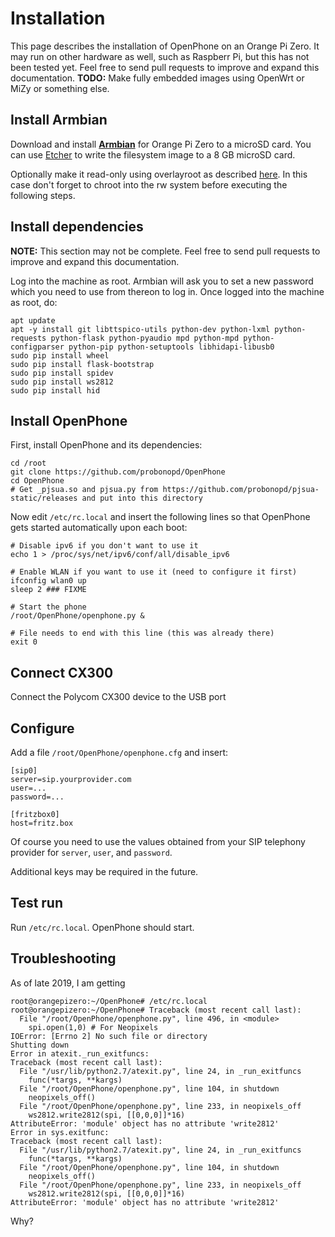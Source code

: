 # Installation

This page describes the installation of OpenPhone on an Orange Pi Zero. It may run on other hardware as well, such as Raspberr Pi, but this has not been tested yet. Feel free to send pull requests to improve and expand this documentation. __TODO:__ Make fully embedded images using OpenWrt or MiZy or something else.

## Install Armbian

Download and install **[Armbian](https://www.armbian.com/orange-pi-zero/)** for Orange Pi Zero to a microSD card. You can use [Etcher](https://etcher.io) to write the filesystem image to a 8 GB microSD card.

Optionally make it read-only using overlayroot as described [here](https://gist.github.com/probonopd/97f6826cc5aa3c0c0950682b0bc266bc). In this case don't forget to chroot into the rw system before executing the following steps.

## Install dependencies

__NOTE:__ This section may not be complete. Feel free to send pull requests to improve and expand this documentation.

Log into the machine as root. Armbian will ask you to set a new password which you need to use from thereon to log in. Once logged into the machine as root, do:

```
apt update
apt -y install git libttspico-utils python-dev python-lxml python-requests python-flask python-pyaudio mpd python-mpd python-configparser python-pip python-setuptools libhidapi-libusb0
sudo pip install wheel
sudo pip install flask-bootstrap
sudo pip install spidev
sudo pip install ws2812
sudo pip install hid
```

## Install OpenPhone

First, install OpenPhone and its dependencies:

```
cd /root
git clone https://github.com/probonopd/OpenPhone
cd OpenPhone
# Get _pjsua.so and pjsua.py from https://github.com/probonopd/pjsua-static/releases and put into this directory
```

Now edit `/etc/rc.local` and insert the following lines so that OpenPhone gets started automatically upon each boot:

```
# Disable ipv6 if you don't want to use it
echo 1 > /proc/sys/net/ipv6/conf/all/disable_ipv6

# Enable WLAN if you want to use it (need to configure it first)
ifconfig wlan0 up
sleep 2 ### FIXME

# Start the phone
/root/OpenPhone/openphone.py &

# File needs to end with this line (this was already there)
exit 0
```

## Connect CX300

Connect the Polycom CX300 device to the USB port

## Configure

Add a file `/root/OpenPhone/openphone.cfg` and insert:

```
[sip0]
server=sip.yourprovider.com
user=...
password=...

[fritzbox0]
host=fritz.box
```

Of course you need to use the values obtained from your SIP telephony provider for `server`, `user`, and `password`.

Additional keys may be required in the future.

## Test run

Run `/etc/rc.local`. OpenPhone should start.

## Troubleshooting

As of late 2019, I am getting

```
root@orangepizero:~/OpenPhone# /etc/rc.local 
root@orangepizero:~/OpenPhone# Traceback (most recent call last):
  File "/root/OpenPhone/openphone.py", line 496, in <module>
    spi.open(1,0) # For Neopixels
IOError: [Errno 2] No such file or directory
Shutting down
Error in atexit._run_exitfuncs:
Traceback (most recent call last):
  File "/usr/lib/python2.7/atexit.py", line 24, in _run_exitfuncs
    func(*targs, **kargs)
  File "/root/OpenPhone/openphone.py", line 104, in shutdown
    neopixels_off()
  File "/root/OpenPhone/openphone.py", line 233, in neopixels_off
    ws2812.write2812(spi, [[0,0,0]]*16)
AttributeError: 'module' object has no attribute 'write2812'
Error in sys.exitfunc:
Traceback (most recent call last):
  File "/usr/lib/python2.7/atexit.py", line 24, in _run_exitfuncs
    func(*targs, **kargs)
  File "/root/OpenPhone/openphone.py", line 104, in shutdown
    neopixels_off()
  File "/root/OpenPhone/openphone.py", line 233, in neopixels_off
    ws2812.write2812(spi, [[0,0,0]]*16)
AttributeError: 'module' object has no attribute 'write2812'
```

Why?
